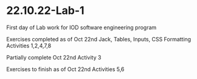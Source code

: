 # 22.10.22-Lab-1

First day of Lab work for IOD software engineering program

Exercises completed as of Oct 22nd
Jack, Tables, Inputs, CSS Formatting
Activities 1,2,4,7,8

Partially complete Oct 22nd
Activity 3

Exercises to finish as of Oct 22nd
Activities 5,6
